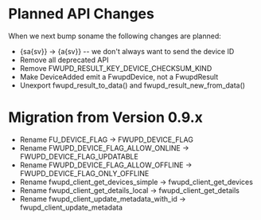 Planned API Changes
===================

When we next bump soname the following changes are planned:

 * {sa{sv}} -> {a{sv}} -- we don't always want to send the device ID
 * Remove all deprecated API
 * Remove FWUPD_RESULT_KEY_DEVICE_CHECKSUM_KIND
 * Make DeviceAdded emit a FwupdDevice, not a FwupdResult
 * Unexport fwupd_result_to_data() and fwupd_result_new_from_data()

Migration from Version 0.9.x
============================

 * Rename FU_DEVICE_FLAG -> FWUPD_DEVICE_FLAG
 * Rename FWUPD_DEVICE_FLAG_ALLOW_ONLINE -> FWUPD_DEVICE_FLAG_UPDATABLE
 * Rename FWUPD_DEVICE_FLAG_ALLOW_OFFLINE -> FWUPD_DEVICE_FLAG_ONLY_OFFLINE
 * Rename fwupd_client_get_devices_simple -> fwupd_client_get_devices
 * Rename fwupd_client_get_details_local -> fwupd_client_get_details
 * Rename fwupd_client_update_metadata_with_id -> fwupd_client_update_metadata
